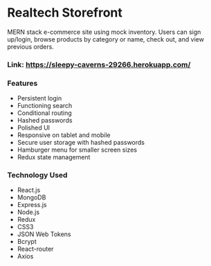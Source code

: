 # Realtech Storefront

MERN stack e-commerce site using mock inventory. Users can sign up/login, browse products by category or name, check out, and view previous orders.

### Link: https://sleepy-caverns-29266.herokuapp.com/

### Features

- Persistent login
- Functioning search
- Conditional routing
- Hashed passwords
- Polished UI
- Responsive on tablet and mobile
- Secure user storage with hashed passwords
- Hamburger menu for smaller screen sizes
- Redux state management


### Technology Used

- React.js
- MongoDB
- Express.js
- Node.js
- Redux
- CSS3 
- JSON Web Tokens
- Bcrypt 
- React-router
- Axios
